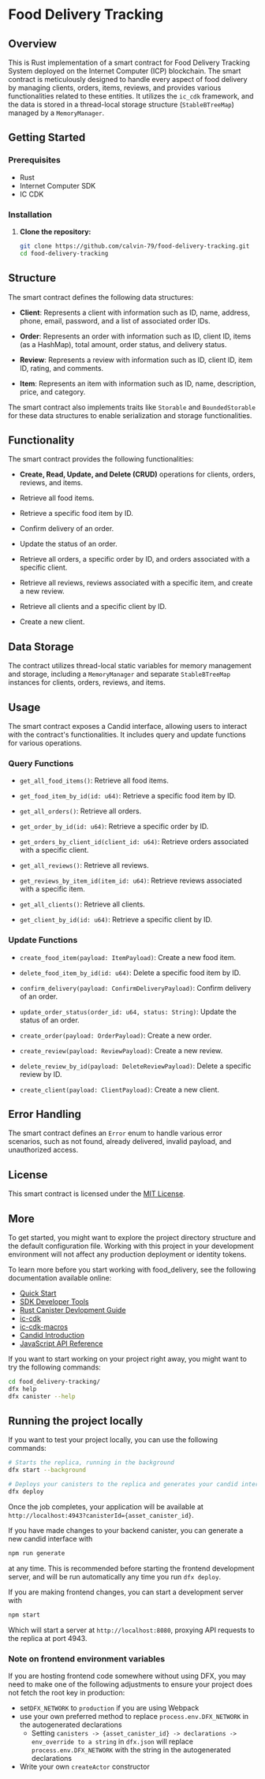 # Food Delivery Tracking

## Overview

This is Rust implementation of a smart contract for Food Delivery Tracking System deployed on the Internet Computer (ICP) blockchain. The smart contract is meticulously designed to handle every aspect of food delivery by managing clients, orders, items, reviews, and provides various functionalities related to these entities.
It utilizes the `ic_cdk` framework, and the data is stored in a thread-local storage structure (`StableBTreeMap`) managed by a `MemoryManager`.

## Getting Started

### Prerequisites

- Rust
- Internet Computer SDK
- IC CDK

### Installation

1. **Clone the repository:**

    ```bash
    git clone https://github.com/calvin-79/food-delivery-tracking.git
    cd food-delivery-tracking
    ```

## Structure

The smart contract defines the following data structures:

- **Client**: Represents a client with information such as ID, name, address, phone, email, password, and a list of associated order IDs.

- **Order**: Represents an order with information such as ID, client ID, items (as a HashMap), total amount, order status, and delivery status.

- **Review**: Represents a review with information such as ID, client ID, item ID, rating, and comments.

- **Item**: Represents an item with information such as ID, name, description, price, and category.

The smart contract also implements traits like `Storable` and `BoundedStorable` for these data structures to enable serialization and storage functionalities.

## Functionality

The smart contract provides the following functionalities:

- **Create, Read, Update, and Delete (CRUD)** operations for clients, orders, reviews, and items.

- Retrieve all food items.

- Retrieve a specific food item by ID.

- Confirm delivery of an order.

- Update the status of an order.

- Retrieve all orders, a specific order by ID, and orders associated with a specific client.

- Retrieve all reviews, reviews associated with a specific item, and create a new review.

- Retrieve all clients and a specific client by ID.

- Create a new client.

## Data Storage

The contract utilizes thread-local static variables for memory management and storage, including a `MemoryManager` and separate `StableBTreeMap` instances for clients, orders, reviews, and items.

## Usage

The smart contract exposes a Candid interface, allowing users to interact with the contract's functionalities. It includes query and update functions for various operations.

### Query Functions

- `get_all_food_items()`: Retrieve all food items.

- `get_food_item_by_id(id: u64)`: Retrieve a specific food item by ID.

- `get_all_orders()`: Retrieve all orders.

- `get_order_by_id(id: u64)`: Retrieve a specific order by ID.

- `get_orders_by_client_id(client_id: u64)`: Retrieve orders associated with a specific client.

- `get_all_reviews()`: Retrieve all reviews.

- `get_reviews_by_item_id(item_id: u64)`: Retrieve reviews associated with a specific item.

- `get_all_clients()`: Retrieve all clients.

- `get_client_by_id(id: u64)`: Retrieve a specific client by ID.

### Update Functions

- `create_food_item(payload: ItemPayload)`: Create a new food item.

- `delete_food_item_by_id(id: u64)`: Delete a specific food item by ID.

- `confirm_delivery(payload: ConfirmDeliveryPayload)`: Confirm delivery of an order.

- `update_order_status(order_id: u64, status: String)`: Update the status of an order.

- `create_order(payload: OrderPayload)`: Create a new order.

- `create_review(payload: ReviewPayload)`: Create a new review.

- `delete_review_by_id(payload: DeleteReviewPayload)`: Delete a specific review by ID.

- `create_client(payload: ClientPayload)`: Create a new client.

## Error Handling

The smart contract defines an `Error` enum to handle various error scenarios, such as not found, already delivered, invalid payload, and unauthorized access.

## License

This smart contract is licensed under the [MIT License](LICENSE).

## More

To get started, you might want to explore the project directory structure and the default configuration file. Working with this project in your development environment will not affect any production deployment or identity tokens.

To learn more before you start working with food_delivery, see the following documentation available online:

- [Quick Start](https://internetcomputer.org/docs/quickstart/quickstart-intro)
- [SDK Developer Tools](https://internetcomputer.org/docs/developers-guide/sdk-guide)
- [Rust Canister Devlopment Guide](https://internetcomputer.org/docs/rust-guide/rust-intro)
- [ic-cdk](https://docs.rs/ic-cdk)
- [ic-cdk-macros](https://docs.rs/ic-cdk-macros)
- [Candid Introduction](https://internetcomputer.org/docs/candid-guide/candid-intro)
- [JavaScript API Reference](https://erxue-5aaaa-aaaab-qaagq-cai.raw.icp0.io)

If you want to start working on your project right away, you might want to try the following commands:

```bash
cd food_delivery-tracking/
dfx help
dfx canister --help
```

## Running the project locally

If you want to test your project locally, you can use the following commands:

```bash
# Starts the replica, running in the background
dfx start --background

# Deploys your canisters to the replica and generates your candid interface
dfx deploy
```

Once the job completes, your application will be available at `http://localhost:4943?canisterId={asset_canister_id}`.

If you have made changes to your backend canister, you can generate a new candid interface with

```bash
npm run generate
```

at any time. This is recommended before starting the frontend development server, and will be run automatically any time you run `dfx deploy`.

If you are making frontend changes, you can start a development server with

```bash
npm start
```

Which will start a server at `http://localhost:8080`, proxying API requests to the replica at port 4943.

### Note on frontend environment variables

If you are hosting frontend code somewhere without using DFX, you may need to make one of the following adjustments to ensure your project does not fetch the root key in production:

- set`DFX_NETWORK` to `production` if you are using Webpack
- use your own preferred method to replace `process.env.DFX_NETWORK` in the autogenerated declarations
  - Setting `canisters -> {asset_canister_id} -> declarations -> env_override to a string` in `dfx.json` will replace `process.env.DFX_NETWORK` with the string in the autogenerated declarations
- Write your own `createActor` constructor
